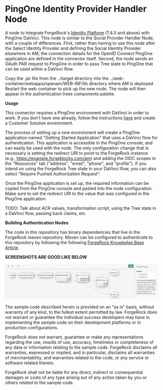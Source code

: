 <!--
 * The contents of this file are subject to the terms of the Common Development and
 * Distribution License (the License). You may not use this file except in compliance with the
 * License.
 *
 * You can obtain a copy of the License at legal/CDDLv1.0.txt. See the License for the
 * specific language governing permission and limitations under the License.
 *
 * When distributing Covered Software, include this CDDL Header Notice in each file and include
 * the License file at legal/CDDLv1.0.txt. If applicable, add the following below the CDDL
 * Header, with the fields enclosed by brackets [] replaced by your own identifying
 * information: "Portions copyright [year] [name of copyright owner]".
 *
 * Copyright 2023 ForgeRock AS.
-->
# PingOne Identity Provider Handler Node

A node to integrate ForgeRock's [Identity Platform][forgerock_platform] (7.4.0 and above) with PingOne DaVinci.
This node is similar to the Social Provider Handler Node, with a couple of differences.
First, rather than having to use this node after the Select Identity Provider and defining the Social Identity Provider elsewhere in AM, the connection details for the OpenID Connect PingOne application are defined in the connector itself. 
Second, the node sends an OAuth PAR request to PingOne in order to pass Tree state to PingOne that can be used within a DaVinci flow.

Copy the .jar file from the ../target directory into the ../web-container/webapps/openam/WEB-INF/lib directory where AM is deployed.  Restart the web container to pick up the new node.  The node will then appear in the authentication trees components palette.

**Usage**

This connector requires a PingOne environment with DaVinci in order to work. If you don't have one already, follow the instructions [here](https://docs.pingidentity.com/r/en-us/pingone/p1_start_a_pingone_trial) and create a Customer Solution environment.

The process of setting up a new environment will create a PingOne application named "Getting Started Application" that uses a DaVinci flow for authentication. This application is accessible in the PingOne console, and can easily be used with the node. The only configuration change that is necessary is setting the redirect URI to point to the ForgeRock instance (e.g., https://example.forgeblocks.com/am) and adding the OIDC scopes in the "Resources" tab ("address", "email", "phone", and "profile"). If you intend on using the ForgeRock Tree state in your DaVinci flow, you can also select "Require Pushed Authorization Request".

Once the PingOne application is set up, the required information can be copied from the PingOne console and pasted into the node configuration. Make sure to set the redirect URI to the value that was configured in the PingOne application.

TODO: Talk about ACR values, transformation script, using the Tree state in a DaVinci flow, passing back claims, etc.

**Building Authentication Nodes**

The code in this repository has binary dependencies that live in the ForgeRock maven repository. Maven can be configured to authenticate to this repository by following the following [ForgeRock Knowledge Base Article](https://backstage.forgerock.com/knowledge/kb/article/a74096897).

**SCREENSHOTS ARE GOOD LIKE BELOW**

![ScreenShot](./example.png)

        
The sample code described herein is provided on an "as is" basis, without warranty of any kind, to the fullest extent permitted by law. ForgeRock does not warrant or guarantee the individual success developers may have in implementing the sample code on their development platforms or in production configurations.

ForgeRock does not warrant, guarantee or make any representations regarding the use, results of use, accuracy, timeliness or completeness of any data or information relating to the sample code. ForgeRock disclaims all warranties, expressed or implied, and in particular, disclaims all warranties of merchantability, and warranties related to the code, or any service or software related thereto.

ForgeRock shall not be liable for any direct, indirect or consequential damages or costs of any type arising out of any action taken by you or others related to the sample code.

[forgerock_platform]: https://www.forgerock.com/platform/  
